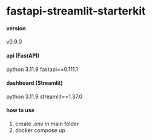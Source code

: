 # fastapi-streamlit-starterkit
#### version
v0.9.0
#### api (FastAPI)
python 3.11.9
fastapi==0.111.1
#### dashboard (Streamlit)
python 3.11.9
streamlit==1.37.0
#### how to use
1. create .env in main folder
2. docker compose up 

